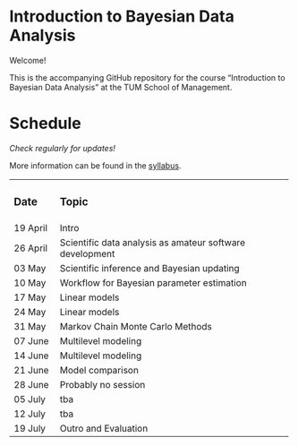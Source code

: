 
# Introduction to Bayesian Data Analysis

Welcome!

This is the accompanying GitHub repository for the course “Introduction
to Bayesian Data Analysis” at the TUM School of Management.

# Schedule

*Check regularly for updates!*

More information can be found in the
[syllabus](https://github.com/linushof/BayesIntro/blob/main/syllabus/syllabus.md).

<table style="width:99%;">
<colgroup>
<col style="width: 16%" />
<col style="width: 81%" />
</colgroup>
<tbody>
<tr class="odd">
<td><h3 id="date">Date</h3></td>
<td><h3 id="topic">Topic</h3></td>
</tr>
<tr class="even">
<td>19 April</td>
<td>Intro</td>
</tr>
<tr class="odd">
<td>26 April</td>
<td>Scientific data analysis as amateur software development</td>
</tr>
<tr class="even">
<td>03 May</td>
<td>Scientific inference and Bayesian updating</td>
</tr>
<tr class="odd">
<td>10 May</td>
<td>Workflow for Bayesian parameter estimation</td>
</tr>
<tr class="even">
<td>17 May</td>
<td>Linear models</td>
</tr>
<tr class="odd">
<td>24 May</td>
<td>Linear models</td>
</tr>
<tr class="even">
<td>31 May</td>
<td>Markov Chain Monte Carlo Methods</td>
</tr>
<tr class="odd">
<td>07 June</td>
<td>Multilevel modeling</td>
</tr>
<tr class="even">
<td>14 June</td>
<td>Multilevel modeling</td>
</tr>
<tr class="odd">
<td>21 June</td>
<td>Model comparison</td>
</tr>
<tr class="even">
<td>28 June</td>
<td>Probably no session</td>
</tr>
<tr class="odd">
<td>05 July</td>
<td>tba</td>
</tr>
<tr class="even">
<td>12 July</td>
<td>tba</td>
</tr>
<tr class="odd">
<td>19 July</td>
<td>Outro and Evaluation</td>
</tr>
</tbody>
</table>
